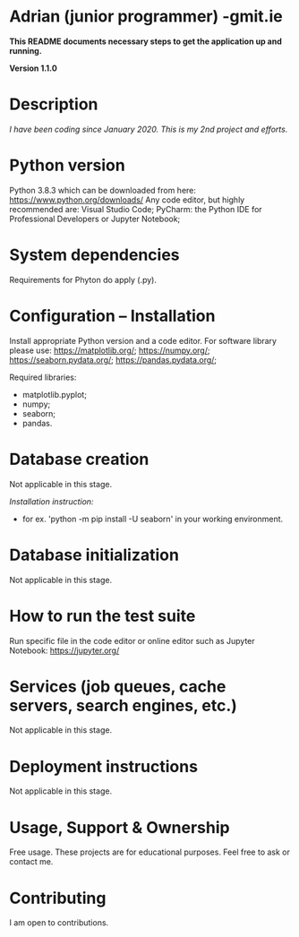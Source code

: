 # Adrian (junior programmer) -gmit.ie

__This README documents necessary steps to get the application up and running.__

**Version 1.1.0**

# Description
*I have been coding since January 2020.  This is my 2nd project and efforts.*

# Python version
Python 3.8.3 which can be downloaded from here: https://www.python.org/downloads/
Any code editor, but highly recommended are:  Visual Studio Code; PyCharm: the Python IDE for Professional Developers or Jupyter Notebook; 



# System dependencies
Requirements for Phyton do apply (.py).



# Configuration – Installation 

Install appropriate Python version and a code editor. For software library please use: https://matplotlib.org/; https://numpy.org/; https://seaborn.pydata.org/; https://pandas.pydata.org/; 

Required libraries:
* matplotlib.pyplot;
* numpy;
* seaborn;
* pandas.



# Database creation

Not applicable in this stage. 

*Installation instruction:*
* for ex. 'python -m pip install -U seaborn' in your working environment. 


# Database initialization

Not applicable in this stage.




# How to run the test suite

Run specific file in the code editor or online editor such as Jupyter Notebook: https://jupyter.org/ 






# Services (job queues, cache servers, search engines, etc.)

Not applicable in this stage.




# Deployment instructions

Not applicable in this stage.




# Usage, Support & Ownership

Free usage. These projects are for educational purposes. Feel free to ask or contact me. 



# Contributing

I am open to contributions. 



